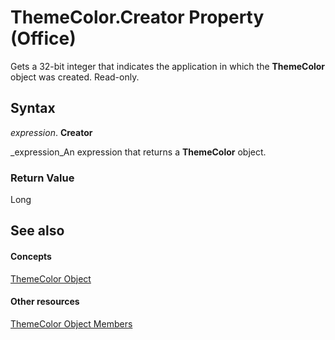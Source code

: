 
# ThemeColor.Creator Property (Office)

Gets a 32-bit integer that indicates the application in which the  **ThemeColor** object was created. Read-only.


## Syntax

 _expression_. **Creator**

 _expression_An expression that returns a  **ThemeColor** object.


### Return Value

Long


## See also


#### Concepts


 [ThemeColor Object](357605ea-247d-b151-0286-4e2413658c3f.md)
#### Other resources


 [ThemeColor Object Members](88735add-61c1-34e4-fa95-3f028e97aa87.md)
